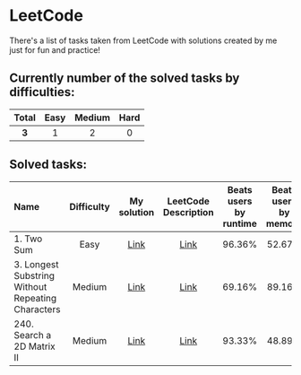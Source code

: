 # LeetCode

There's a list of tasks taken from LeetCode with solutions created by me just for fun and practice!

## Currently number of the solved tasks by difficulties:
| Total   | Easy  | Medium | Hard  |
| :---:   | :---: | :---:  | :---: |
| **3**   | 1     | 2      | 0     |

## Solved tasks:
| Name | Difficulty  | My solution | LeetCode Description | Beats users by runtime | Beats users by memory |
| :--- | :---: | :---: | :---: | :---: | :---: |
| 1. Two Sum | Easy | [Link](https://github.com/devshok/LeetCode/tree/main/n1-Two-Sum)  | [Link](https://leetcode.com/problems/two-sum/description/) | 96.36% | 52.67% |
| 3. Longest Substring Without Repeating Characters | Medium | [Link](https://github.com/devshok/LeetCode/tree/main/n3-Longest-Substring-Without-Repeating-Characters)  | [Link](https://leetcode.com/problems/longest-substring-without-repeating-characters/description/) | 69.16% | 89.16% |
| 240. Search a 2D Matrix II | Medium | [Link](https://shorturl.ac/n240) | [Link](https://shorturl.ac/7b3lh) | 93.33% | 48.89% |